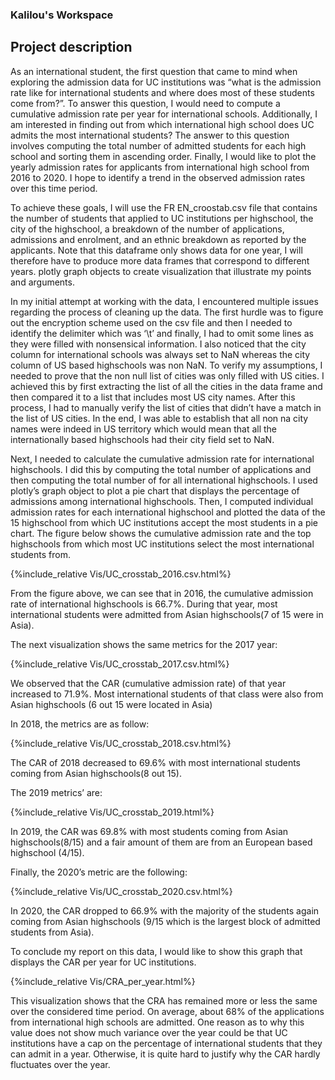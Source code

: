 ### Kalilou's Workspace
## Project description 



As an international student, the first question that came to mind when exploring the admission data for UC institutions was “what is the admission rate like for international students and where does most of these students come from?”. To answer this question, I would need to compute a cumulative admission rate per year for international schools. Additionally, I am interested in finding out from which international high school does UC admits the most international students? The answer to this question involves computing the total number of admitted students for each high school and sorting them in ascending order. Finally, I would like to plot the yearly admission rates for applicants from international high school from 2016 to 2020. I hope to identify a trend in the observed admission rates over this time period.

To achieve these goals, I will use the FR EN_croostab.csv file that contains the number of students that applied to UC institutions per highschool, the city of the highschool, a breakdown of the number of applications, admissions and enrolment, and an ethnic breakdown as reported by the applicants. Note that this dataframe only shows data for one year, I will therefore have to produce more data frames that correspond to different years.  plotly graph objects to create visualization that illustrate my points and arguments.  


In my initial attempt at working with the data, I encountered multiple issues regarding the process of cleaning up the data. The first hurdle was to figure out the encryption scheme used on the csv file and then I needed to identify the delimiter which was ‘\t’ and finally, I had to omit some lines as they were filled with nonsensical information. I also noticed that the city column for international schools was always set to NaN whereas the city column of US based highschools was non NaN. To verify my assumptions, I needed to prove that the non null list of cities was only filled with US cities. I achieved this by first extracting the list of all the cities in the data frame and then compared it to a list that includes most US city names. After this process, I had to manually verify the list of cities that didn’t have a match in the list of US cities. In the end, I was able to establish that all non na city names were indeed in US territory which would mean that all the internationally based highschools had their city field set to NaN. 



Next, I needed to calculate the cumulative admission rate for international highschools. I did this by computing the total number of applications and then computing the total number of for all international highschools. I used plotly’s graph object to plot a pie chart that displays the percentage of admissions among international highschools. Then, I computed individual admission rates for each international highschool and plotted the data of the 15 highschool from which UC institutions accept the most students in a pie chart. The figure below shows the cumulative admission rate and the top highschools from which most UC institutions select the most international students from. 

{%include_relative Vis/UC_crosstab_2016.csv.html%}


From the figure above, we can see that in 2016, the cumulative admission rate of international highschools is 66.7%. During that year, most international students were admitted from Asian highschools(7 of 15 were in Asia).

The next visualization shows the same metrics for the 2017 year:

{%include_relative Vis/UC_crosstab_2017.csv.html%}

We observed that the CAR (cumulative admission rate) of that year increased to 71.9%. Most international students of that class were also from Asian highschools (6 out 15 were located in Asia)

In 2018, the metrics are as follow:

{%include_relative Vis/UC_crosstab_2018.csv.html%}

The CAR of 2018 decreased to 69.6% with most international students coming from Asian highschools(8 out 15).

The 2019 metrics’ are:

{%include_relative Vis/UC_crosstab_2019.html%}

In 2019, the CAR was 69.8% with most students coming from Asian highschools(8/15) and a fair amount of them are from an European based highschool (4/15).

Finally, the 2020’s metric are the following:

{%include_relative Vis/UC_crosstab_2020.csv.html%}

In 2020, the CAR dropped  to 66.9% with the majority of the students again coming from Asian highschools (9/15 which is the largest block of admitted students from Asia).

To conclude my report on this data, I would like to show this graph that displays the CAR per year for UC institutions. 

{%include_relative Vis/CRA_per_year.html%}

This visualization shows that the CRA has remained more or less the same over the considered time period. On average, about 68% of the applications from international high schools are admitted. One reason as to why this value does not show much variance over the year could be that UC institutions have a cap on the percentage of international students that they can admit in a year. Otherwise, it is quite hard to justify why the CAR hardly fluctuates over the year.

